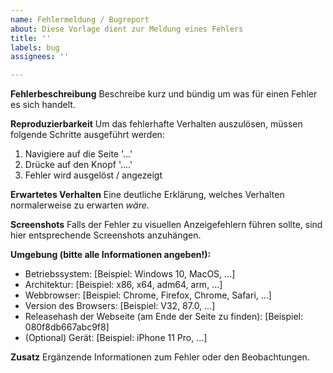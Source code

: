 ```yaml
---
name: Fehlermeldung / Bugreport
about: Diese Vorlage dient zur Meldung eines Fehlers
title: ''
labels: bug
assignees: ''

---
```


**Fehlerbeschreibung**
Beschreibe kurz und bündig um was für einen Fehler es sich handelt.

**Reproduzierbarkeit**
Um das fehlerhafte Verhalten auszulösen, müssen folgende Schritte ausgeführt werden:
1. Navigiere auf die Seite '...'
2. Drücke auf den Knopf '....'
3. Fehler wird ausgelöst / angezeigt

**Erwartetes Verhalten**
Eine deutliche Erklärung, welches Verhalten normalerweise zu erwarten *wäre*.

**Screenshots**
Falls der Fehler zu visuellen Anzeigefehlern führen sollte, sind hier entsprechende Screenshots anzuhängen.

**Umgebung (bitte alle Informationen angeben!):**
 - Betriebssystem: [Beispiel: Windows 10, MacOS, ...]
 - Architektur: [Beispiel: x86, x64, adm64, arm, ...]
 - Webbrowser: [Beispiel: Chrome, Firefox, Chrome, Safari, ...]
 - Version des Browsers: [Beispiel: V32, 87.0, ...]
 - Releasehash der Webseite (am Ende der Seite zu finden): [Beispiel: 080f8db667abc9f8]
 - (Optional) Gerät: [Beispiel: iPhone 11 Pro, ...]

**Zusatz**
Ergänzende Informationen zum Fehler oder den Beobachtungen.
